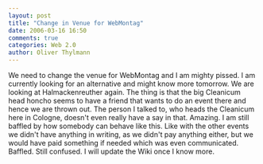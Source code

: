 ```yaml
---
layout: post
title: "Change in Venue for WebMontag"
date: 2006-03-16 16:50
comments: true
categories: Web 2.0
author: Oliver Thylmann
---
```




We need to change the venue for WebMontag and I am mighty pissed. I am currently looking for an alternative and might know more tomorrow. We are looking at Halmackenreuther again. The thing is that the big Cleanicum head honcho seems to have a friend that wants to do an event there and hence we are thrown out. The person I talked to, who heads the Cleanicum here in Cologne, doesn't even really have a say in that. Amazing. I am still baffled by how somebody can behave like this. Like with the other events we didn't have anything in writing, as we didn't pay anything either, but we would have paid something if needed which was even communicated. Baffled. Still confused. I will update the Wiki once I know more.






